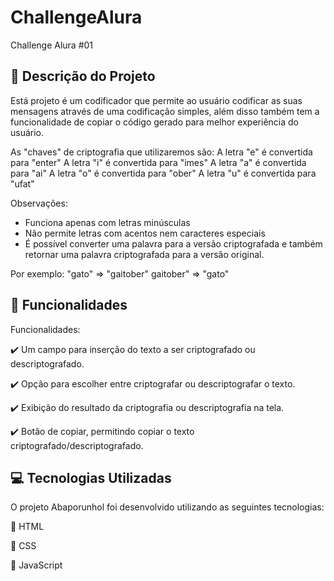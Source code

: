 # ChallengeAlura
Challenge Alura #01

## :book: Descrição do Projeto 

  Está projeto é um codificador que permite ao usuário codificar as suas mensagens através de uma codificação simples, além disso também tem a funcionalidade de copiar o código gerado para melhor experiência do usuário.

As "chaves" de criptografia que utilizaremos são:
A letra "e" é convertida para "enter"
A letra "i" é convertida para "imes"
A letra "a" é convertida para "ai"
A letra "o" é convertida para "ober"
A letra "u" é convertida para "ufat"

Observações:
- Funciona apenas com letras minúsculas
- Não permite letras com acentos nem caracteres especiais
- É possível converter uma palavra para a versão criptografada e também retornar uma palavra criptografada para a versão original.

Por exemplo:
"gato" => "gaitober"
gaitober" => "gato"


## :wrench: Funcionalidades

Funcionalidades:

:heavy_check_mark: Um campo para inserção do texto a ser criptografado ou descriptografado.

:heavy_check_mark: Opção para escolher entre criptografar ou descriptografar o texto.

:heavy_check_mark: Exibição do resultado da criptografia ou descriptografia na tela.

:heavy_check_mark: Botão de copiar, permitindo copiar o texto criptografado/descriptografado.

## :computer: Tecnologias Utilizadas 

O projeto Abaporunhol foi desenvolvido utilizando as seguintes tecnologias:

:small_blue_diamond: HTML

:small_blue_diamond: CSS

:small_blue_diamond: JavaScript

